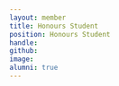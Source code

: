 ```yaml
---
layout: member
title: Honours Student
position: Honours Student
handle: 
github: 
image: 
alumni: true
---
```

